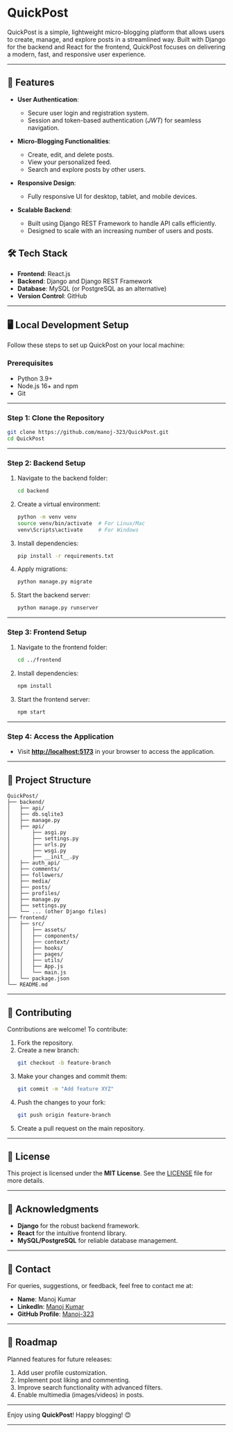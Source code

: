 # QuickPost

QuickPost is a simple, lightweight micro-blogging platform that allows users to create, manage, and explore posts in a streamlined way. Built with Django for the backend and React for the frontend, QuickPost focuses on delivering a modern, fast, and responsive user experience.

---

## 🚀 Features

- **User Authentication**:
  - Secure user login and registration system.
  - Session and token-based authentication (*JWT*) for seamless navigation.

- **Micro-Blogging Functionalities**:
  - Create, edit, and delete posts.
  - View your personalized feed.
  - Search and explore posts by other users.

- **Responsive Design**:
  - Fully responsive UI for desktop, tablet, and mobile devices.

- **Scalable Backend**:
  - Built using Django REST Framework to handle API calls efficiently.
  - Designed to scale with an increasing number of users and posts.

## 🛠️ Tech Stack

- **Frontend**: React.js  
- **Backend**: Django and Django REST Framework  
- **Database**: MySQL (or PostgreSQL as an alternative)  
- **Version Control**: GitHub  

---

## 🖥️ Local Development Setup

Follow these steps to set up QuickPost on your local machine:

### Prerequisites
- Python 3.9+  
- Node.js 16+ and npm  
- Git  

---

### Step 1: Clone the Repository

```bash
git clone https://github.com/manoj-323/QuickPost.git
cd QuickPost
```

---

### Step 2: Backend Setup

1. Navigate to the backend folder:
   ```bash
   cd backend
   ```

2. Create a virtual environment:
   ```bash
   python -m venv venv
   source venv/bin/activate  # For Linux/Mac
   venv\Scripts\activate     # For Windows
   ```

3. Install dependencies:
   ```bash
   pip install -r requirements.txt
   ```

4. Apply migrations:
   ```bash
   python manage.py migrate
   ```

5. Start the backend server:
   ```bash
   python manage.py runserver
   ```

---

### Step 3: Frontend Setup

1. Navigate to the frontend folder:
   ```bash
   cd ../frontend
   ```

2. Install dependencies:
   ```bash
   npm install
   ```

3. Start the frontend server:
   ```bash
   npm start
   ```

---

### Step 4: Access the Application

- Visit **[http://localhost:5173](http://localhost:5173)** in your browser to access the application.

---

## 📂 Project Structure

```
QuickPost/
├── backend/
│   ├── api/
│   ├── db.sqlite3
│   ├── manage.py
│   ├── api/
│       ├── asgi.py
│       ├── settings.py
│       ├── urls.py
│       ├── wsgi.py
│       ├── __init__.py
│   ├── auth_api/
│   ├── comments/
│   ├── followers/
│   ├── media/
│   ├── posts/
│   ├── profiles/
│   ├── manage.py
│   ├── settings.py
│   └── ... (other Django files)
├── frontend/
│   ├── src/
│   │   ├── assets/
│   │   ├── components/
│   │   ├── context/
│   │   ├── hooks/
│   │   ├── pages/
│   │   ├── utils/
│   │   ├── App.js
│   │   └── main.js
│   └── package.json
└── README.md
```

---

## 🤝 Contributing

Contributions are welcome! To contribute:

1. Fork the repository.
2. Create a new branch:
   ```bash
   git checkout -b feature-branch
   ```
3. Make your changes and commit them:
   ```bash
   git commit -m "Add feature XYZ"
   ```
4. Push the changes to your fork:
   ```bash
   git push origin feature-branch
   ```
5. Create a pull request on the main repository.

---

## 📜 License

This project is licensed under the **MIT License**. See the [LICENSE](LICENSE) file for more details.

---

## 🌟 Acknowledgments

- **Django** for the robust backend framework.  
- **React** for the intuitive frontend library.  
- **MySQL/PostgreSQL** for reliable database management.  

---

## 📧 Contact

For queries, suggestions, or feedback, feel free to contact me at:  
- **Name**: Manoj Kumar  
- **LinkedIn**: [Manoj Kumar](https://www.linkedin.com/in/manoj-kumar-r323)  
- **GitHub Profile**: [Manoj-323](https://github.com/manoj-323)  

---

## 🎯 Roadmap

Planned features for future releases:
1. Add user profile customization.  
2. Implement post liking and commenting.  
3. Improve search functionality with advanced filters.  
4. Enable multimedia (images/videos) in posts.  

---

Enjoy using **QuickPost**! Happy blogging! 😊

--- 
